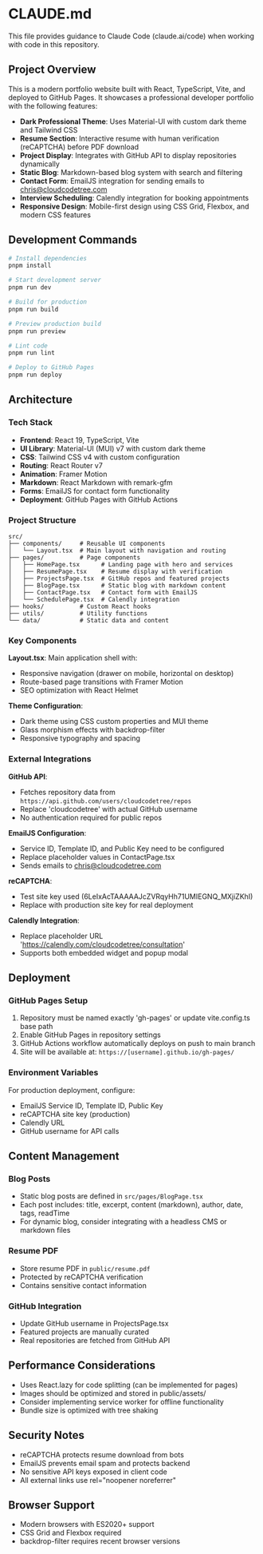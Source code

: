 # CLAUDE.md

This file provides guidance to Claude Code (claude.ai/code) when working with code in this repository.

## Project Overview

This is a modern portfolio website built with React, TypeScript, Vite, and deployed to GitHub Pages. It showcases a professional developer portfolio with the following features:

- **Dark Professional Theme**: Uses Material-UI with custom dark theme and Tailwind CSS
- **Resume Section**: Interactive resume with human verification (reCAPTCHA) before PDF download
- **Project Display**: Integrates with GitHub API to display repositories dynamically
- **Static Blog**: Markdown-based blog system with search and filtering
- **Contact Form**: EmailJS integration for sending emails to chris@cloudcodetree.com
- **Interview Scheduling**: Calendly integration for booking appointments
- **Responsive Design**: Mobile-first design using CSS Grid, Flexbox, and modern CSS features

## Development Commands

```bash
# Install dependencies
pnpm install

# Start development server
pnpm run dev

# Build for production
pnpm run build

# Preview production build
pnpm run preview

# Lint code
pnpm run lint

# Deploy to GitHub Pages
pnpm run deploy
```

## Architecture

### Tech Stack
- **Frontend**: React 19, TypeScript, Vite
- **UI Library**: Material-UI (MUI) v7 with custom dark theme
- **CSS**: Tailwind CSS v4 with custom configuration
- **Routing**: React Router v7
- **Animation**: Framer Motion
- **Markdown**: React Markdown with remark-gfm
- **Forms**: EmailJS for contact form functionality
- **Deployment**: GitHub Pages with GitHub Actions

### Project Structure
```
src/
├── components/     # Reusable UI components
│   └── Layout.tsx  # Main layout with navigation and routing
├── pages/          # Page components
│   ├── HomePage.tsx      # Landing page with hero and services
│   ├── ResumePage.tsx    # Resume display with verification
│   ├── ProjectsPage.tsx  # GitHub repos and featured projects
│   ├── BlogPage.tsx      # Static blog with markdown content
│   ├── ContactPage.tsx   # Contact form with EmailJS
│   └── SchedulePage.tsx  # Calendly integration
├── hooks/          # Custom React hooks
├── utils/          # Utility functions
└── data/           # Static data and content
```

### Key Components

**Layout.tsx**: Main application shell with:
- Responsive navigation (drawer on mobile, horizontal on desktop)
- Route-based page transitions with Framer Motion
- SEO optimization with React Helmet

**Theme Configuration**: 
- Dark theme using CSS custom properties and MUI theme
- Glass morphism effects with backdrop-filter
- Responsive typography and spacing

### External Integrations

**GitHub API**: 
- Fetches repository data from `https://api.github.com/users/cloudcodetree/repos`
- Replace 'cloudcodetree' with actual GitHub username
- No authentication required for public repos

**EmailJS Configuration**:
- Service ID, Template ID, and Public Key need to be configured
- Replace placeholder values in ContactPage.tsx
- Sends emails to chris@cloudcodetree.com

**reCAPTCHA**: 
- Test site key used (6LeIxAcTAAAAAJcZVRqyHh71UMIEGNQ_MXjiZKhI)
- Replace with production site key for real deployment

**Calendly Integration**:
- Replace placeholder URL 'https://calendly.com/cloudcodetree/consultation'
- Supports both embedded widget and popup modal

## Deployment

### GitHub Pages Setup
1. Repository must be named exactly 'gh-pages' or update vite.config.ts base path
2. Enable GitHub Pages in repository settings
3. GitHub Actions workflow automatically deploys on push to main branch
4. Site will be available at: `https://[username].github.io/gh-pages/`

### Environment Variables
For production deployment, configure:
- EmailJS Service ID, Template ID, Public Key
- reCAPTCHA site key (production)
- Calendly URL
- GitHub username for API calls

## Content Management

### Blog Posts
- Static blog posts are defined in `src/pages/BlogPage.tsx`
- Each post includes: title, excerpt, content (markdown), author, date, tags, readTime
- For dynamic blog, consider integrating with a headless CMS or markdown files

### Resume PDF
- Store resume PDF in `public/resume.pdf`
- Protected by reCAPTCHA verification
- Contains sensitive contact information

### GitHub Integration
- Update GitHub username in ProjectsPage.tsx
- Featured projects are manually curated
- Real repositories are fetched from GitHub API

## Performance Considerations

- Uses React.lazy for code splitting (can be implemented for pages)
- Images should be optimized and stored in public/assets/
- Consider implementing service worker for offline functionality
- Bundle size is optimized with tree shaking

## Security Notes

- reCAPTCHA protects resume download from bots
- EmailJS prevents email spam and protects backend
- No sensitive API keys exposed in client code
- All external links use rel="noopener noreferrer"

## Browser Support

- Modern browsers with ES2020+ support
- CSS Grid and Flexbox required
- backdrop-filter requires recent browser versions